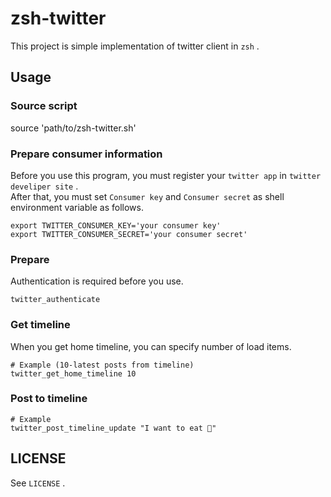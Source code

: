 # zsh-twitter

This project is simple implementation of twitter client in `zsh` .

## Usage

### Source script

source 'path/to/zsh-twitter.sh'

### Prepare consumer information

Before you use this program, you must register your `twitter app` in `twitter develiper site` .  
After that, you must set `Consumer key` and `Consumer secret` as shell environment variable as follows.

```
export TWITTER_CONSUMER_KEY='your consumer key'
export TWITTER_CONSUMER_SECRET='your consumer secret'
```

### Prepare

Authentication is required before you use.

```
twitter_authenticate
```

### Get timeline

When you get home timeline, you can specify number of load items.

```
# Example (10-latest posts from timeline)
twitter_get_home_timeline 10
```

### Post to timeline

```
# Example
twitter_post_timeline_update "I want to eat 🍣"
```

## LICENSE

See `LICENSE` .
